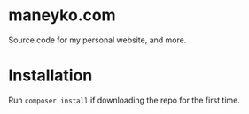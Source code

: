 # maneyko.com
Source code for my personal website, and more.

# Installation

Run `composer install` if downloading the repo for the first time.
